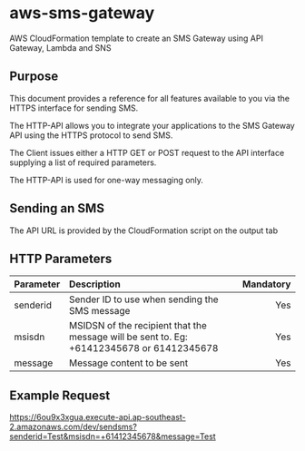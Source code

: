# aws-sms-gateway
AWS CloudFormation template to create an SMS Gateway using API Gateway, Lambda and SNS

## Purpose

This document provides a reference for all features available to you via the HTTPS interface for sending SMS.

The HTTP-API allows you to integrate your applications to the SMS Gateway API using the HTTPS protocol to send SMS.

The Client issues either a HTTP GET or POST request to the API interface supplying a list of required parameters.

The HTTP-API is used for one-way messaging only.

## Sending an SMS

The API URL is provided by the CloudFormation script on the output tab

## HTTP Parameters

| Parameter        | Description           | Mandatory  |
| ------------- |:-------------| -----:|
| senderid      | Sender ID to use when sending the SMS message | Yes |
| msisdn      | MSIDSN of the recipient that the message will be sent to. Eg: +61412345678 or 61412345678      |   Yes |
| message | Message content to be sent      |    Yes |

## Example Request

https://6ou9x3xgua.execute-api.ap-southeast-2.amazonaws.com/dev/sendsms?senderid=Test&msisdn=+61412345678&message=Test